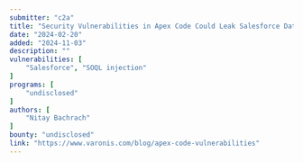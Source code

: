```yaml
---
submitter: "c2a"
title: "Security Vulnerabilities in Apex Code Could Leak Salesforce Data"
date: "2024-02-20"
added: "2024-11-03"
description: ""
vulnerabilities: [
    "Salesforce", "SOQL injection"
]
programs: [
    "undisclosed"
]
authors: [
    "Nitay Bachrach"
]
bounty: "undisclosed"
link: "https://www.varonis.com/blog/apex-code-vulnerabilities"
---
```




